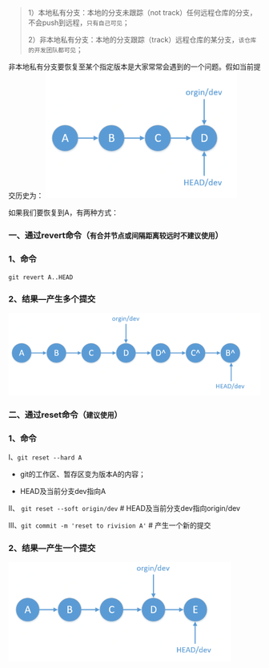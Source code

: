 > 1）本地私有分支：本地的分支未跟踪（not track）任何远程仓库的分支，不会push到远程，`只有自己可见`；
> 
> 2）非本地私有分支：本地的分支跟踪（track）远程仓库的某分支，`该仓库的开发团队都可见`；

非本地私有分支要恢复至某个指定版本是大家常常会遇到的一个问题。假如当前提交历史为：
<img title="" src="pic/1240-20210115033501497.png" alt="初始状态" data-align="center" width="383">

如果我们要恢复到A，有两种方式：

### 一、通过revert命令（`有合并节点或间隔距离较远时不建议使用`）

### 1、命令

`git revert A..HEAD`

### 2、结果—产生多个提交

<img title="" src="pic/1240-20210115033501765.png" alt="revert结果" data-align="center" width="655">

### 二、通过reset命令（`建议使用`）

### 1、命令

I、`git reset --hard A`   

* git的工作区、暂存区变为版本A的内容；

* HEAD及当前分支dev指向A

II、 `git reset --soft origin/dev` # HEAD及当前分支dev指向origin/dev

III、`git commit -m 'reset to rivision A'` # 产生一个新的提交

### 2、结果—产生一个提交

<img title="" src="pic/1240-20210115033501623.png" alt="reset结果" data-align="center" width="445">